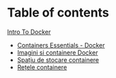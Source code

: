 # Table of contents
[Intro To Docker]()

  - [Containers Essentials - Docker](Docker/C1.Containers_Essentials-Docker.md)
  - [Imagini si containere Docker](Tools/IntroClass/Memory/MemoryAnalysis.md)
  - [Spațiu de stocare containere](Tools/IntroClass/TCPDump/TCPDump.md)
  - [Rețele containere](Tools/IntroClass/WebLogReview/WebLogReview.md)
